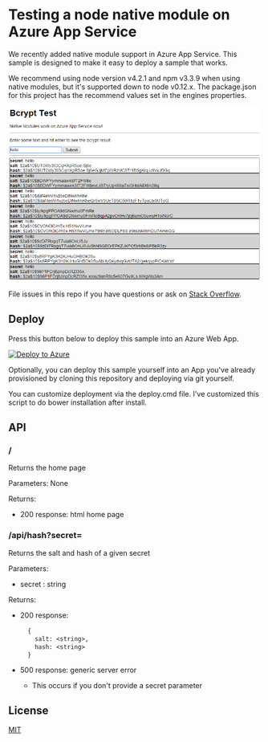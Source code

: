 # Testing a node native module on Azure App Service

We recently added native module support in Azure App Service. This sample is designed to make it easy to deploy a sample that works.

We recommend using node version v4.2.1 and npm v3.3.9 when using native modules, but it's supported down to node v0.12.x. The package.json for this project has the recommend values set in the engines properties.

![Screenshot of app](./bcrypt-native.png)

File issues in this repo if you have questions or ask on [Stack Overflow](http://stackoverflow.com/questions/tagged/azure-web-sites).

## Deploy

Press this button below to deploy this sample into an Azure Web App.

[![Deploy to Azure](http://azuredeploy.net/deploybutton.png)](https://azuredeploy.net/)

Optionally, you can deploy this sample yourself into an App you've already provisioned by cloning this repository and deploying via git yourself.

You can customize deployment via the deploy.cmd file. I've customized this script to do bower installation after install.

## API

### /

Returns the home page

Parameters: None

Returns:
 - 200 response: html home page

### /api/hash?secret=<string>

Returns the salt and hash of a given secret

Parameters:
 - secret : string
 
Returns:

- 200 response:

		{
		  salt: <string>,
		  hash: <string>
		}
- 500 response: generic server error
	- This occurs if you don't provide a secret parameter

## License

[MIT](./LICENSE)
